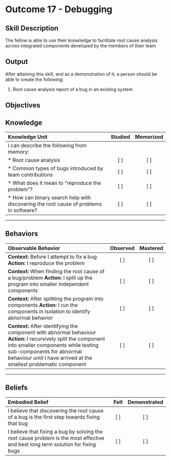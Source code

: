 # Outcome 17 - Debugging

**Skill Description**
----------
The fellow is able to use their knowledge to facilitate root cause analysis across integrated components developed by the members of their team

**Output**
----------
After attaining this skill, and as a demonstration of it, a person should be able to create the following:

1. Root cause analysis report of a bug in an existing system


**Objectives**
----------
## **Knowledge**


| Knowledge Unit   |      Studied      | Memorized |
|:-------------|:------------------:|:--------:|
| I can describe the following from memory: | | |
| * Root cause analysis | [ ] | [ ]  |
| * Common types of bugs introduced by team contributions     | [ ] | [ ]  |
| * What does it mean to "reproduce the problem"?     | [ ] | [ ]  |
| * How can binary search help with discovering the root cause of problems in software?     | [ ] | [ ]  |


----------


## **Behaviors**

| Observable Behavior   |      Observed      | Mastered |
|:-------------|:------------------:|:--------:|
| **Context:** Before I attempt to fix a bug **Action:** I reproduce the problem | [ ] | [ ]  |
| **Context:** When finding the root cause of a bug/problem **Action:** I split up the program into smaller independent components | [ ] | [ ]  |
| **Context:** After splitting the program into components **Action:** I run the components in isolation to identify abnormal behavior | [ ] | [ ]  |
| **Context:** After identifying the component with abnormal behaviour **Action:** I recursively split the component into smaller components while testing sub-components for abnormal behaviour until I have arrived at the smallest problematic component | [ ] | [ ]  |


----------


## **Beliefs**


| Embodied Belief   |      Felt      | Demonstrated |
|:-------------|:------------------:|:--------:|
| I believe that discovering the root cause of a bug is the first step towards fixing that bug  | [ ] | [ ]  |
| I believe that fixing a bug by solving the root cause problem is the most effective and best long term solution for fixing bugs  | [ ] | [ ]  |
